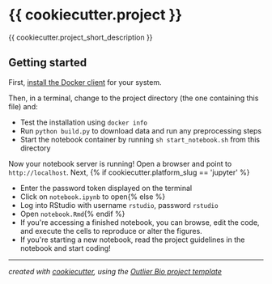 # {{ cookiecutter.project }}

{{ cookiecutter.project_short_description }}

## Getting started
First, [install the Docker client](http://docs.docker.com) for your system.

Then, in a terminal, change to the project directory (the one containing this file) and:

- Test the installation using `docker info`
- Run `python build.py` to download data and run any preprocessing steps
- Start the notebook container by running `sh start_notebook.sh` from this directory

Now your notebook server is running! Open a browser and point to `http://localhost`. Next,
{% if cookiecutter.platform_slug == 'jupyter' %}
- Enter the password token displayed on the terminal
- Click on `notebook.ipynb` to open{% else %}
- Log into RStudio with username `rstudio`, password `rstudio`
- Open `notebook.Rmd`{% endif %}
- If you're accessing a finished notebook, you can browse, edit the code, and execute the cells to reproduce or alter the figures.
- If you're starting a new notebook, read the project guidelines in the notebook and start coding!

---
*created with [cookiecutter](http://cookiecutter.readthedocs.io/en/latest/), using the [Outlier Bio project template](https://github.com/outlierbio/ob-project-template)*